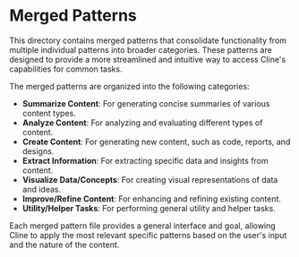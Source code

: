 # Merged Patterns

This directory contains merged patterns that consolidate functionality from multiple individual patterns into broader categories. These patterns are designed to provide a more streamlined and intuitive way to access Cline's capabilities for common tasks.

The merged patterns are organized into the following categories:

- **Summarize Content**: For generating concise summaries of various content types.
- **Analyze Content**: For analyzing and evaluating different types of content.
- **Create Content**: For generating new content, such as code, reports, and designs.
- **Extract Information**: For extracting specific data and insights from content.
- **Visualize Data/Concepts**: For creating visual representations of data and ideas.
- **Improve/Refine Content**: For enhancing and refining existing content.
- **Utility/Helper Tasks**: For performing general utility and helper tasks.

Each merged pattern file provides a general interface and goal, allowing Cline to apply the most relevant specific patterns based on the user's input and the nature of the content.
